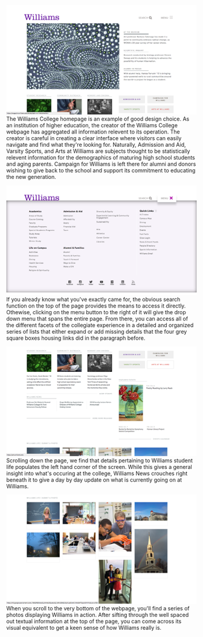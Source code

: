 ![Williams Homepage](https://github.com/EyePiercings/EyePiercings.github.io/blob/master/img/Screen%20Shot%202018-02-04%20at%205.45.41%20PM.png)
The Williams College homepage is an example of good design choice. As an institution of higher education, the creator of the Williams College webpage has aggregated all information relevent to its operation. The creator is careful in creating a clear interface where visitors can easily navigate and find what they're looking for. Naturally, Admission and Aid, Varsity Sports, and Arts at Williams are subjects thought to be statistically relevent information for the demographics of maturing high school students and aging parents. Campaign for Williams is left there for alumni and donors wishing to give back to the school and support its commitment to educating the new generation.

![Williams Homepage Menu](https://github.com/EyePiercings/EyePiercings.github.io/blob/master/img/Screen%20Shot%202018-02-04%20at%206.09.40%20PM.png)
If you already know what you've exactly came for, the obvious search function on the top of the page provides the means to access it directly. Othewise, clicking on the menu button to the right of it will give the drop down menu that spans the entire page. From there, you can access all of the different facets of the collegiate experience in a detailed and organized series of lists that either expand or add missing details that the four grey square boxes housing links did in the paragraph before. 

![Williams Homepage 2](https://github.com/EyePiercings/EyePiercings.github.io/blob/master/img/Screen%20Shot%202018-02-04%20at%206.10.01%20PM.png)
Scrolling down the page, we find that details pertaining to Williams student life populates the left hand corner of the screen. While this gives a general insight into what's occuring at the college, Williams News crouches right beneath it to give a day by day update on what is currently going on at Williams. 

![Williams Homepage 3](https://github.com/EyePiercings/EyePiercings.github.io/blob/master/img/Screen%20Shot%202018-02-04%20at%206.10.08%20PM.png)
When you scroll to the very bottom of the webpage, you'll find a series of photos displaying Williams in action. After sifting through the well spaced out textual information at the top of the page, you can come across its visual equivalent to get a keen sense of how Williams really is.
